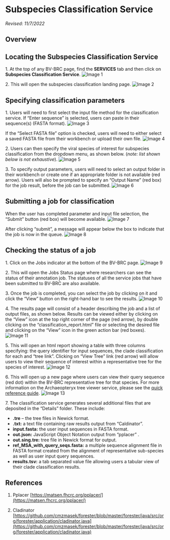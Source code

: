 # Subspecies Classification Service

*Revised: 11/7/2022*

## Overview

## Locating the Subspecies Classification Service

1\. At the top of any BV-BRC page, find the **SERVICES** tab and then click on **Subspecies Classification Service**.
![Image 1](images/subspecies-1.png) 

2\. This will open the subspecies classification landing page.
![Image 2](images/subspecies-2.png) 

## Specifying classification parameters

1\. Users will need to first select the input file method for the classification service. If “Enter sequence” is selected, users can paste in their sequence(s) (FASTA format).
![Image 3](images/subspecies-3.png) 

If the “Select FASTA file” option is checked, users will need to either select a saved FASTA file from their workbench or upload their own file.
![Image 4](images/subspecies-4.png)

2\. Users can then specify the viral species of interest for subspecies classification from the dropdown menu, as shown below. (*note: list shown below is not exhaustive*).
![Image 5](images/subspecies-5.png)

3\. To specify output parameters, users will need to select an output folder in their workbench or create one if an appropriate folder is not available (red arrow). Users will also be prompted to specify an “Output Name” (red box) for the job result, before the job can be submitted.
![Image 6](images/subspecies-6.png)

## Submitting a job for classification

When the user has completed parameter and input file selection, the “Submit” button (red box) will become available.
![Image 7](images/subspecies-7.png)

After clicking “submit”, a message will appear below the box to indicate that the job is now in the queue.
![Image 8](images/subspecies-8.png)

## Checking the status of a job

1\. Click on the Jobs indicator at the bottom of the BV-BRC page.
![Image 9](images/subspecies-9.png)

2\. This will open the Jobs Status page where researchers can see the status of their annotation job. The statuses of all the service jobs that have been submitted to BV-BRC are also available.

3\. Once the job is completed, you can select the job by clicking on it and click the “View” button on the right-hand bar to see the results.
![Image 10](images/subspecies-10.png)

4\. The results page will consist of a header describing the job and a list of output files, as shown below. Results can be viewed either by clicking on the “View” icon at the top right corner of the page (red arrow), by double clicking on the “classification_report.html” file or selecting the desired file and clicking on the “View” icon in the green action bar (red boxes).
![Image 11](images/subspecies-11.png)

5\. This will open an html report showing a table with three columns specifying: the query identifier for input sequences, the clade classification for each and “tree link”. Clicking on “View Tree” link (red arrow) will allow users to view their sequence of interest within a representative tree for the species of interest.
![Image 12](images/subspecies-12.png)

6\. This will open up a new page where users can view their query sequence (red dot) within the BV-BRC representative tree for that species. For more information on the Archaeopteryx tree viewer service, please see the [quick reference guide](https://www.bv-brc.org/docs/quick_references/services/archaeopteryx.html).
![Image 13](images/subspecies-13.png)

7\. The classification service generates several additional files that are deposited in the “Details”  folder. These include:

* **.tre** – the tree files in Newick format.
* **.txt:** a text file containing raw results output from “Caldinator”.
*	**input.fasta:** the user input sequences in FASTA format.
*	**out.json:** JavaScript Object Notation output from “pplacer” .
*	**out.sing.tre:** tree file in Newick format for output. 
*	**ref_MSA_with_query_seqs.fasta:** a multiple sequence alignment file in FASTA format created from the alignment of representative sub-species as well as user input query sequences. 
*	**results.tsv:** a tab separated value file allowing users a tabular view of their clade classification results. 

## References
1.  Pplacer
    [https://matsen.fhcrc.org/pplacer/](https://matsen.fhcrc.org/pplacer/)

2.  Cladinator
    [https://github.com/cmzmasek/forester/blob/master/forester/java/src/org/forester/application/cladinator.java](https://github.com/cmzmasek/forester/blob/master/forester/java/src/org/forester/application/cladinator.java)